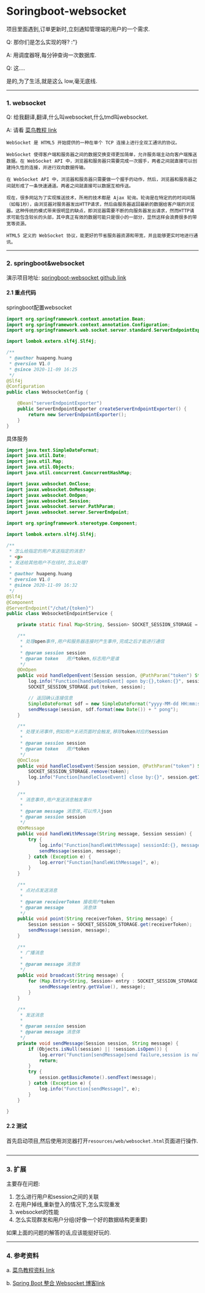# Soringboot-websocket

项目里面遇到,订单更新时,立刻通知管理端的用户的一个需求.

Q: 那你们是怎么实现的呀? :"}

A: 用调度器呀,每分钟查询一次数据库.

Q: 这....

是的,为了生活,就是这么 low,毫无底线.

---

### 1. websocket

Q: 给我翻译,翻译,什么叫websocket,什么tmd叫websocket.

A: 请看 [菜鸟教程 link](https://www.runoob.com/html/html5-websocket.html)

```
WebSocket 是 HTML5 开始提供的一种在单个 TCP 连接上进行全双工通讯的协议。

WebSocket 使得客户端和服务器之间的数据交换变得更加简单，允许服务端主动向客户端推送数据。在 WebSocket API 中，浏览器和服务器只需要完成一次握手，两者之间就直接可以创建持久性的连接，并进行双向数据传输。

在 WebSocket API 中，浏览器和服务器只需要做一个握手的动作，然后，浏览器和服务器之间就形成了一条快速通道。两者之间就直接可以数据互相传送。

现在，很多网站为了实现推送技术，所用的技术都是 Ajax 轮询。轮询是在特定的的时间间隔（如每1秒），由浏览器对服务器发出HTTP请求，然后由服务器返回最新的数据给客户端的浏览器。这种传统的模式带来很明显的缺点，即浏览器需要不断的向服务器发出请求，然而HTTP请求可能包含较长的头部，其中真正有效的数据可能只是很小的一部分，显然这样会浪费很多的带宽等资源。

HTML5 定义的 WebSocket 协议，能更好的节省服务器资源和带宽，并且能够更实时地进行通讯。
```

---

### 2. springboot&websocket

演示项目地址: [springboot-websocket github link](https://github.com/cs12110/springboot-websocket)

#### 2.1 重点代码

springboot配置websocket

```java
import org.springframework.context.annotation.Bean;
import org.springframework.context.annotation.Configuration;
import org.springframework.web.socket.server.standard.ServerEndpointExporter;

import lombok.extern.slf4j.Slf4j;

/**
 * @author huapeng.huang
 * @version V1.0
 * @since 2020-11-09 16:25
 */
@Slf4j
@Configuration
public class WebsocketConfig {

    @Bean("serverEndpointExporter")
    public ServerEndpointExporter createServerEndpointExporter() {
        return new ServerEndpointExporter();
    }
}
```

具体服务

```java
import java.text.SimpleDateFormat;
import java.util.Date;
import java.util.Map;
import java.util.Objects;
import java.util.concurrent.ConcurrentHashMap;

import javax.websocket.OnClose;
import javax.websocket.OnMessage;
import javax.websocket.OnOpen;
import javax.websocket.Session;
import javax.websocket.server.PathParam;
import javax.websocket.server.ServerEndpoint;

import org.springframework.stereotype.Component;

import lombok.extern.slf4j.Slf4j;

/**
 * 怎么给指定的用户发送指定的消息?
 * <p>
 * 发送给其他用户不在线时,怎么处理?
 *
 * @author huapeng.huang
 * @version V1.0
 * @since 2020-11-09 16:32
 */
@Slf4j
@Component
@ServerEndpoint("/chat/{token}")
public class WebsocketEndpointService {

    private static final Map<String, Session> SOCKET_SESSION_STORAGE = new ConcurrentHashMap<>();

    /**
     * 处理open事件,用户和服务器连接时产生事件,完成之后才能进行通信
     *
     * @param session session
     * @param token   用户token,标志用户是谁
     */
    @OnOpen
    public void handleOpenEvent(Session session, @PathParam("token") String token) {
        log.info("Function[handleOpenEvent] open by:{},token:{}", session.getId(), token);
        SOCKET_SESSION_STORAGE.put(token, session);

        // 返回确认连接信息
        SimpleDateFormat sdf = new SimpleDateFormat("yyyy-MM-dd HH:mm:ss");
        sendMessage(session, sdf.format(new Date()) + " pong");
    }

    /**
     * 处理关闭事件,例如用户关闭页面时会触发,移除token对应的session
     *
     * @param session session
     * @param token   用户token
     */
    @OnClose
    public void handleCloseEvent(Session session, @PathParam("token") String token) {
        SOCKET_SESSION_STORAGE.remove(token);
        log.info("Function[handleCloseEvent] close by:{}", session.getId());
    }

    /**
     * 消息事件,用户发送消息触发事件
     *
     * @param message 消息体,可以传入json
     * @param session session
     */
    @OnMessage
    public void handleWithMessage(String message, Session session) {
        try {
            log.info("Function[handleWithMessage] sessionId:{}, message:{}", session.getId(), message);
            sendMessage(session, message);
        } catch (Exception e) {
            log.error("Function[handleWithMessage]", e);
        }
    }

    /**
     * 点对点发送消息
     *
     * @param receiverToken 接收用户token
     * @param message       消息体
     */
    public void point(String receiverToken, String message) {
        Session session = SOCKET_SESSION_STORAGE.get(receiverToken);
        sendMessage(session, message);
    }

    /**
     * 广播消息
     *
     * @param message 消息体
     */
    public void broadcast(String message) {
        for (Map.Entry<String, Session> entry : SOCKET_SESSION_STORAGE.entrySet()) {
            sendMessage(entry.getValue(), message);
        }
    }

    /**
     * 发送消息
     *
     * @param session session
     * @param message 消息体
     */
    private void sendMessage(Session session, String message) {
        if (Objects.isNull(session) || !session.isOpen()) {
            log.error("Function[sendMessage]send failure,session is null or session is close");
            return;
        }
        try {
            session.getBasicRemote().sendText(message);
        } catch (Exception e) {
            log.info("Function[sendMessage]", e);
        }
    }

}
```



#### 2.2 测试

首先启动项目,然后使用浏览器打开`resources/web/websocket.html`页面进行操作.

```java

```


---

### 3. 扩展

主要存在问题: 

1. 怎么进行用户和session之间的关联
2. 在用户掉线,重新登入的情况下,怎么实现重发
3. websocket的性能
4. 怎么实现群发和用户分组(好像一个好的数据结构更重要)

如果上面的问题的解答的话,应该能挺好玩的.


---

### 4. 参考资料

a. [菜鸟教程资料 link](https://www.runoob.com/html/html5-websocket.html)

b. [Spring Boot 整合 Websocket 博客link](https://tycoding.cn/2019/06/12/boot/spring-boot-websocket/)